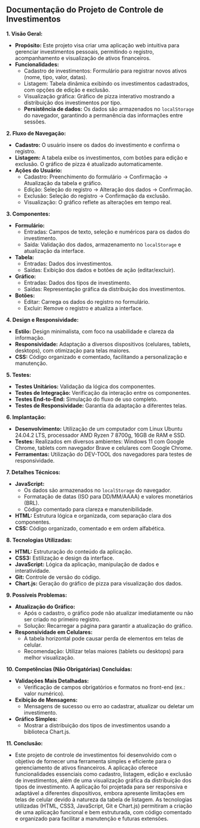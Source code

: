 ## Documentação do Projeto de Controle de Investimentos

**1. Visão Geral:**

* **Propósito:** Este projeto visa criar uma aplicação web intuitiva para gerenciar investimentos pessoais, permitindo o registro, acompanhamento e visualização de ativos financeiros.
* **Funcionalidades:**
    * Cadastro de investimentos: Formulário para registrar novos ativos (nome, tipo, valor, datas).
    * Listagem: Tabela dinâmica exibindo os investimentos cadastrados, com opções de edição e exclusão.
    * Visualização gráfica: Gráfico de pizza interativo mostrando a distribuição dos investimentos por tipo.
    * **Persistência de dados:** Os dados são armazenados no `localStorage` do navegador, garantindo a permanência das informações entre sessões.


**2. Fluxo de Navegação:**

* **Cadastro:** O usuário insere os dados do investimento e confirma o registro.
* **Listagem:** A tabela exibe os investimentos, com botões para edição e exclusão. O gráfico de pizza é atualizado automaticamente.
* **Ações do Usuário:**
    * Cadastro: Preenchimento do formulário → Confirmação → Atualização da tabela e gráfico.
    * Edição: Seleção do registro → Alteração dos dados → Confirmação.
    * Exclusão: Seleção do registro → Confirmação da exclusão.
    * Visualização: O gráfico reflete as alterações em tempo real.


**3. Componentes:**

* **Formulário:**
    * Entradas: Campos de texto, seleção e numéricos para os dados do investimento.
    * Saída: Validação dos dados, armazenamento no `localStorage` e atualização da interface.
* **Tabela:**
    * Entradas: Dados dos investimentos.
    * Saídas: Exibição dos dados e botões de ação (editar/excluir).
* **Gráfico:**
    * Entradas: Dados dos tipos de investimento.
    * Saídas: Representação gráfica da distribuição dos investimentos.
* **Botões:**
    * Editar: Carrega os dados do registro no formulário.
    * Excluir: Remove o registro e atualiza a interface.


**4. Design e Responsividade:**

* **Estilo:** Design minimalista, com foco na usabilidade e clareza da informação.
* **Responsividade:** Adaptação a diversos dispositivos (celulares, tablets, desktops), com otimização para telas maiores.
* **CSS:** Código organizado e comentado, facilitando a personalização e manutenção.


**5. Testes:**

* **Testes Unitários:** Validação da lógica dos componentes.
* **Testes de Integração:** Verificação da interação entre os componentes.
* **Testes End-to-End:** Simulação do fluxo de uso completo.
* **Testes de Responsividade:** Garantia da adaptação a diferentes telas.


**6. Implantação:**

* **Desenvolvimento:** Utilização de um computador com Linux Ubuntu 24.04.2 LTS, processador AMD Ryzen 7 8700g, 16GB de RAM e SSD.
* **Testes:** Realizados em diversos ambientes: Windows 11 com Google Chrome, tablets com navegador Brave e celulares com Google Chrome.
* **Ferramentas:** Utilização do DEV-TOOL dos navegadores para testes de responsividade.


**7. Detalhes Técnicos:**

* **JavaScript:**
    * Os dados são armazenados no `localStorage` do navegador.
    * Formatação de datas (ISO para DD/MM/AAAA) e valores monetários (BRL).
    * Código comentado para clareza e manutenibilidade.
* **HTML:** Estrutura lógica e organizada, com separação clara dos componentes.
* **CSS:** Código organizado, comentado e em ordem alfabética.


**8. Tecnologias Utilizadas:**

* **HTML:** Estruturação do conteúdo da aplicação.
* **CSS3:** Estilização e design da interface.
* **JavaScript:** Lógica da aplicação, manipulação de dados e interatividade.
* **Git:** Controle de versão do código.
* **Chart.js:** Geração do gráfico de pizza para visualização dos dados.


**9. Possíveis Problemas:**

* **Atualização do Gráfico:**
    * Após o cadastro, o gráfico pode não atualizar imediatamente ou não ser criado no primeiro registro.
    * Solução: Recarregar a página para garantir a atualização do gráfico.
* **Responsividade em Celulares:**
    * A tabela horizontal pode causar perda de elementos em telas de celular.
    * Recomendação: Utilizar telas maiores (tablets ou desktops) para melhor visualização.


**10. Competências (Não Obrigatórias) Concluídas:**

* **Validações Mais Detalhadas:**
    * Verificação de campos obrigatórios e formatos no front-end (ex.: valor numérico).
* **Exibição de Mensagens:**
    * Mensagens de sucesso ou erro ao cadastrar, atualizar ou deletar um investimento.
* **Gráfico Simples:**
    * Mostrar a distribuição dos tipos de investimentos usando a biblioteca Chart.js.


**11. Conclusão:**

* Este projeto de controle de investimentos foi desenvolvido com o objetivo de fornecer uma ferramenta simples e eficiente para o gerenciamento de ativos financeiros. A aplicação oferece funcionalidades essenciais como cadastro, listagem, edição e exclusão de investimentos, além de uma visualização gráfica da distribuição dos tipos de investimento. A aplicação foi projetada para ser responsiva e adaptável a diferentes dispositivos, embora apresente limitações em telas de celular devido à natureza da tabela de listagem. As tecnologias utilizadas (HTML, CSS3, JavaScript, Git e Chart.js) permitiram a criação de uma aplicação funcional e bem estruturada, com código comentado e organizado para facilitar a manutenção e futuras extensões.
